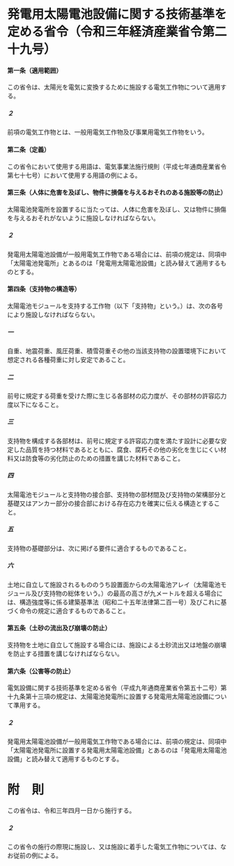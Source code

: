 # 発電用太陽電池設備に関する技術基準を定める省令（令和三年経済産業省令第二十九号）
#### 第一条（適用範囲）
この省令は、太陽光を電気に変換するために施設する電気工作物について適用する。
##### ２
前項の電気工作物とは、一般用電気工作物及び事業用電気工作物をいう。
#### 第二条（定義）
この省令において使用する用語は、電気事業法施行規則（平成七年通商産業省令第七十七号）において使用する用語の例による。
#### 第三条（人体に危害を及ぼし、物件に損傷を与えるおそれのある施設等の防止）
太陽電池発電所を設置するに当たっては、人体に危害を及ぼし、又は物件に損傷を与えるおそれがないように施設しなければならない。
##### ２
発電用太陽電池設備が一般用電気工作物である場合には、前項の規定は、同項中「太陽電池発電所」とあるのは「発電用太陽電池設備」と読み替えて適用するものとする。
#### 第四条（支持物の構造等）
太陽電池モジュールを支持する工作物（以下「支持物」という。）は、次の各号により施設しなければならない。
##### 一
自重、地震荷重、風圧荷重、積雪荷重その他の当該支持物の設置環境下において想定される各種荷重に対し安定であること。
##### 二
前号に規定する荷重を受けた際に生じる各部材の応力度が、その部材の許容応力度以下になること。
##### 三
支持物を構成する各部材は、前号に規定する許容応力度を満たす設計に必要な安定した品質を持つ材料であるとともに、腐食、腐朽その他の劣化を生じにくい材料又は防食等の劣化防止のための措置を講じた材料であること。
##### 四
太陽電池モジュールと支持物の接合部、支持物の部材間及び支持物の架構部分と基礎又はアンカー部分の接合部における存在応力を確実に伝える構造とすること。
##### 五
支持物の基礎部分は、次に掲げる要件に適合するものであること。
##### 六
土地に自立して施設されるもののうち設置面からの太陽電池アレイ（太陽電池モジュール及び支持物の総体をいう。）の最高の高さが九メートルを超える場合には、構造強度等に係る建築基準法（昭和二十五年法律第二百一号）及びこれに基づく命令の規定に適合するものであること。
#### 第五条（土砂の流出及び崩壊の防止）
支持物を土地に自立して施設する場合には、施設による土砂流出又は地盤の崩壊を防止する措置を講じなければならない。
#### 第六条（公害等の防止）
電気設備に関する技術基準を定める省令（平成九年通商産業省令第五十二号）第十九条第十三項の規定は、太陽電池発電所に設置する発電用太陽電池設備について準用する。
##### ２
発電用太陽電池設備が一般用電気工作物である場合には、前項の規定は、同項中「太陽電池発電所に設置する発電用太陽電池設備」とあるのは「発電用太陽電池設備」と読み替えて適用するものとする。
# 附　則
この省令は、令和三年四月一日から施行する。
##### ２
この省令の施行の際現に施設し、又は施設に着手した電気工作物については、なお従前の例による。
